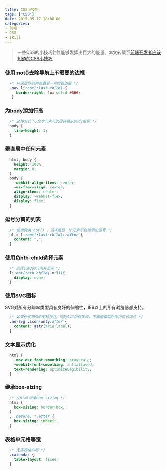 ```yaml
---
title: CSS小技巧
tags: ["CSS"]
date: 2017-05-17 18:08:00
categories:
- 前端
- CSS
- skill
---
```

> 一些CSS的小技巧往往能够发挥出巨大的能量。本文转载至[前端开发者应该知道的CSS小技巧](http://mp.weixin.qq.com/s?__biz=MzAxODE2MjM1MA==&mid=402270468&idx=1&sn=d3d25897a6135f764b3fd5bc764fbc77&scene=21#wechat_redirect)...

<!-- more -->
### 使用:not()去除导航上不需要的边框
```CSS
  /* 只保留导航列表最后一项的右边框 */
  .nav li:not(:last-child) {
     border-right: 1px solid #666;
   }
```
### 为body添加行高
```CSS
  /* 这种方式下,文本元素可以很容易从body继承 */
  body {
    line-height: 1;
  }
```
### 垂直居中任何元素
```CSS
  html, body {
    height: 100%;
    margin: 0;
  }
  body {
    -webkit-align-items: center;  
    -ms-flex-align: center;  
    align-items: center;
    display: -webkit-flex;
    display: flex;
  }
```
### 逗号分离的列表
```CSS
  /* 使用伪类:not() ，这样最后一个元素不会被添加逗号 */
  ul > li:not(:last-child)::after {
    content: ",";
  }
```
### 使用负nth-child选择元素
```CSS
  /* 选择1到3的元素并显示 */
  li:not(:nth-child(-n+3)){
    display: none;
  }
```
### 使用SVG图标
SVG对所有分辨率类型具有良好的伸缩性，IE9以上的所有浏览器都支持。
```CSS
  /* 如果你使用SVG图标按钮，同时SVG加载失败，下面能帮助你保持可访问性 */
  .no-svg .icon-only:after {
    content: attr(aria-label);
  }
```
### 文本显示优化
```CSS
  html {
    -moz-osx-font-smoothing: grayscale;
    -webkit-font-smoothing: antialiased;
    text-rendering: optimizeLegibility;
  }
```
### 继承box-sizing
```CSS
  /* 从html继承box-sizing */
  html {
    box-sizing: border-box;
  }
  , :before, *:after {
    box-sizing: inherit;
  }
```
### 表格单元格等宽
```CSS
  /* 无痛表格布局 */
  .calendar {
    table-layout: fixed;
  }
```
